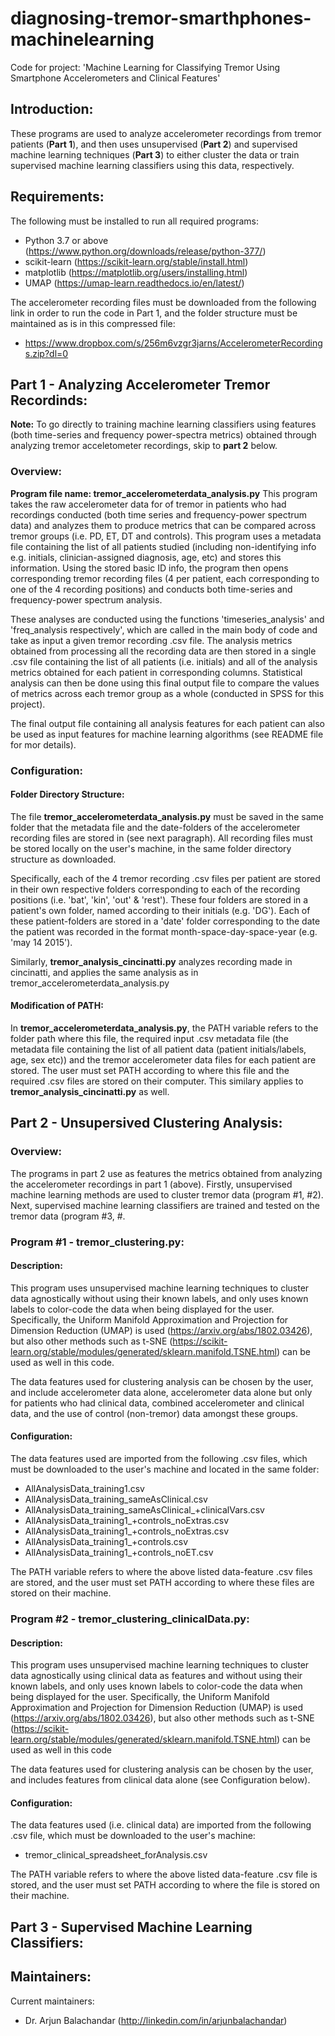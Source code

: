 # diagnosing-tremor-smarthphones-machinelearning
Code for project: 'Machine Learning for Classifying Tremor Using Smartphone Accelerometers and Clinical Features'

## Introduction:
These programs are used to analyze accelerometer recordings from tremor patients (**Part 1**), and then uses unsupervised (**Part 2**) and supervised machine learning techniques (**Part 3**) to either cluster the data or train supervised machine learning classifiers using this data, respectively.

## Requirements:
The following must be installed to run all required programs:
- Python 3.7 or above (https://www.python.org/downloads/release/python-377/)
- scikit-learn (https://scikit-learn.org/stable/install.html)
- matplotlib (https://matplotlib.org/users/installing.html)
- UMAP (https://umap-learn.readthedocs.io/en/latest/)

The accelerometer recording files must be downloaded from the following link in order to run the code in Part 1, and the folder structure must be maintained as is in this compressed file:
- https://www.dropbox.com/s/256m6vzgr3jarns/AccelerometerRecordings.zip?dl=0

## Part 1 - Analyzing Accelerometer Tremor Recordinds:
**Note:** To go directly to training machine learning classifiers using features (both time-series and frequency power-spectra metrics) obtained through analyzing tremor acceletometer recordings, skip to **part 2** below.

### Overview: 
**Program file name: tremor_accelerometerdata_analysis.py**
This program takes the raw accelerometer data for of tremor in patients who had recordings conducted (both time series and frequency-power spectrum data) and analyzes them to produce metrics that can be compared across tremor groups (i.e. PD, ET, DT and controls). This program uses a metadata file containing the list of all patients studied (including non-identifying info e.g. initials, clinician-assigned diagnosis, age, etc) and stores this information. Using the stored basic ID info, the program then opens corresponding tremor recording files (4 per patient, each corresponding to one of the 4 recording positions) and conducts both time-series and frequency-power spectrum analysis. 

These analyses are conducted using the functions 'timeseries_analysis' and 'freq_analysis respectively', which are called in the main body of code and take as input a given tremor recording .csv file. The analysis metrics obtained from processing all the recording data are then stored in a single .csv file containing the list of all patients (i.e. initials) and all of the analysis metrics obtained for each patient in corresponding columns. Statistical analysis can then be done using this final output file to compare the values of metrics across each tremor group as a whole (conducted in SPSS for this project).

The final output file containing all analysis features for each patient can also be used as input features for machine learning algorithms (see README file for mor details).

### Configuration:
#### Folder Directory Structure:
The file **tremor_accelerometerdata_analysis.py** must be saved in the same folder that the metadata file and the date-folders of the accelerometer recording files are stored in (see next paragraph). All recording files must be stored locally on the user's machine, in the same folder directory structure as downloaded.

Specifically, each of the 4 tremor recording .csv files per patient are stored in their own respective folders corresponding to each of the recording positions (i.e. 'bat', 'kin', 'out' & 'rest'). These four folders are stored in a patient's own folder, named according to their initials (e.g. 'DG'). Each of these patient-folders are stored in a 'date' folder corresponding to the date the patient was recorded in the format month-space-day-space-year (e.g. 'may 14 2015').

Similarly, **tremor_analysis_cincinatti.py** analyzes recording made in cincinatti, and applies the same analysis as in tremor_accelerometerdata_analysis.py

#### Modification of PATH:
In **tremor_accelerometerdata_analysis.py**, the PATH variable refers to the folder path where this file, the required input .csv metadata file (the metadata file containing the list of all patient data (patient initials/labels, age, sex etc)) and the tremor accelerometer data files for each patient are stored. The user must set PATH according to where this file and the required .csv files are stored on their computer. 
This similary applies to **tremor_analysis_cincinatti.py** as well.

## Part 2 - Unsupersived Clustering Analysis:
### Overview:
The programs in part 2 use as features the metrics obtained from analyzing the accelerometer recordings in part 1 (above). Firstly, unsupervised machine learning methods are used to cluster tremor data (program #1, #2). Next, supervised machine learning classifiers are trained and tested on the tremor data (program #3, #.

### Program #1 - tremor_clustering.py:
#### Description:
This program uses unsupervised machine learning techniques to cluster data agnostically without using their known labels, and only uses known labels to color-code the data when being displayed for the user. Specifically, the Uniform Manifold Approximation and Projection for Dimension Reduction (UMAP) is used (https://arxiv.org/abs/1802.03426), but also other methods such as t-SNE (https://scikit-learn.org/stable/modules/generated/sklearn.manifold.TSNE.html) can be used as well in this code.

The data features used for clustering analysis can be chosen by the user, and include accelerometer data alone, accelerometer data alone but only for patients who had clinical data, combined accelerometer and clinical data, and the use of control (non-tremor) data amongst these groups.

#### Configuration:
The data features used are imported from the following .csv files, which must be downloaded to the user's machine and located in the same folder:
- AllAnalysisData_training1.csv
- AllAnalysisData_training_sameAsClinical.csv
- AllAnalysisData_training_sameAsClinical_+clinicalVars.csv
- AllAnalysisData_training1_+controls_noExtras.csv
- AllAnalysisData_training1_+controls_noExtras.csv
- AllAnalysisData_training1_+controls.csv
- AllAnalysisData_training1_+controls_noET.csv

The PATH variable refers to where the above listed data-feature .csv files are stored, and the user must set PATH according to where these files are stored on their machine.

### Program #2 - tremor_clustering_clinicalData.py:
#### Description:
This program uses unsupervised machine learning techniques to cluster data agnostically using clinical data as features and without using their known labels, and only uses known labels to color-code the data when being displayed for the user. Specifically, the Uniform Manifold Approximation and Projection for Dimension Reduction (UMAP) is used (https://arxiv.org/abs/1802.03426), but also other methods such as t-SNE (https://scikit-learn.org/stable/modules/generated/sklearn.manifold.TSNE.html) can be used as well in this code

The data features used for clustering analysis can be chosen by the user, and includes features from clinical data alone (see Configuration below).

#### Configuration:
The data features used (i.e. clinical data) are imported from the following .csv file, which must be downloaded to the user's machine:
- tremor_clinical_spreadsheet_forAnalysis.csv

The PATH variable refers to where the above listed data-feature .csv file is stored, and the user must set PATH according to where the file is stored on their machine.

## Part 3 - Supervised Machine Learning Classifiers:


## Maintainers:
Current maintainers:
- Dr. Arjun Balachandar (http://linkedin.com/in/arjunbalachandar)
